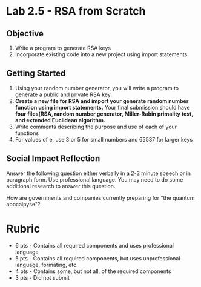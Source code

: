 
# Lab 2.5 - RSA from Scratch

## Objective

1. Write a program to generate RSA keys
2. Incorporate existing code into a new project using import statements

## Getting Started

1. Using your random number generator, you will write a program to generate a public and private RSA key.
2.  **Create a new file for RSA and import your generate random number function using import statements.** Your final submission should have **four files(RSA, random number generator, Miller-Rabin primality test, and extended Euclidean algorithm.**
3. Write comments describing the purpose and use of each of your functions
4. For values of e, use 3 or 5 for small numbers and 65537 for larger keys

## Social Impact Reflection

Answer the following question either verbally in a 2-3 minute speech or in paragraph form. Use professional language. You may need to do some additional research to answer this question.

How are governments and companies currently preparing for "the quantum apocalpyse"?  

# Rubric

- 6 pts - Contains all required components and uses professional language
- 5 pts - Contains all required components, but uses unprofessional language, formating, etc. 
- 4 pts - Contains some, but not all, of the required components
- 3 pts - Did not submit
